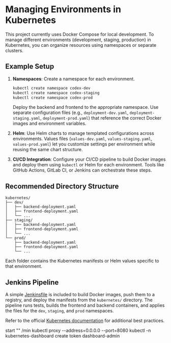 # Managing Environments in Kubernetes

This project currently uses Docker Compose for local development. To manage different environments (development, staging, production) in Kubernetes, you can organize resources using namespaces or separate clusters.

## Example Setup

1. **Namespaces**: Create a namespace for each environment.
   ```bash
   kubectl create namespace codex-dev
   kubectl create namespace codex-staging
   kubectl create namespace codex-prod
   ```
   Deploy the backend and frontend to the appropriate namespace. Use separate configuration files (e.g., `deployment-dev.yaml`, `deployment-staging.yaml`, `deployment-prod.yaml`) that reference the correct Docker images and environment variables.

2. **Helm**: Use Helm charts to manage templated configurations across environments. Values files (`values-dev.yaml`, `values-staging.yaml`, `values-prod.yaml`) let you customize settings per environment while reusing the same chart structure.

3. **CI/CD Integration**: Configure your CI/CD pipeline to build Docker images and deploy them using `kubectl` or Helm for each environment. Tools like GitHub Actions, GitLab CI, or Jenkins can orchestrate these steps.

## Recommended Directory Structure

```
kubernetes/
├── dev/
│   ├── backend-deployment.yaml
│   ├── frontend-deployment.yaml
│   └── ...
├── staging/
│   ├── backend-deployment.yaml
│   ├── frontend-deployment.yaml
│   └── ...
└── prod/
    ├── backend-deployment.yaml
    ├── frontend-deployment.yaml
    └── ...
```

Each folder contains the Kubernetes manifests or Helm values specific to that environment.

## Jenkins Pipeline

A simple [Jenkinsfile](Jenkinsfile) is included to build Docker images, push them to a
registry, and deploy the manifests from the `kubernetes/` directory. The pipeline
runs tests, builds the frontend and backend containers, and applies the files for the
`dev`, `staging`, and `prod` namespaces.

Refer to the official [Kubernetes documentation](https://kubernetes.io/docs/home/) for additional best practices.




start "" /min kubectl proxy --address=0.0.0.0 --port=8080
kubectl -n kubernetes-dashboard create token dashboard-admin
